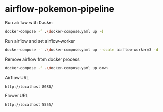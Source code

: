 # airflow-pokemon-pipeline

Run airflow with Docker

```sh
docker-compose -f .\docker-compose.yaml up -d
```

Run airflow and set airflow-worker

```sh
docker-compose -f .\docker-compose.yaml up --scale airflow-worker=3 -d
```

Remove airflow from docker process 

```sh
docker-compose -f .\docker-compose.yaml up down
```

Airflow URL

```
http://localhost:8080/
```

Flower URL

```
http://localhost:5555/
```
